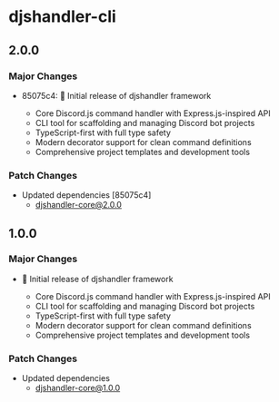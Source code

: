 # djshandler-cli

## 2.0.0

### Major Changes

- 85075c4: 🎉 Initial release of djshandler framework

  - Core Discord.js command handler with Express.js-inspired API
  - CLI tool for scaffolding and managing Discord bot projects
  - TypeScript-first with full type safety
  - Modern decorator support for clean command definitions
  - Comprehensive project templates and development tools

### Patch Changes

- Updated dependencies [85075c4]
  - djshandler-core@2.0.0

## 1.0.0

### Major Changes

- 🎉 Initial release of djshandler framework

  - Core Discord.js command handler with Express.js-inspired API
  - CLI tool for scaffolding and managing Discord bot projects
  - TypeScript-first with full type safety
  - Modern decorator support for clean command definitions
  - Comprehensive project templates and development tools

### Patch Changes

- Updated dependencies
  - djshandler-core@1.0.0
